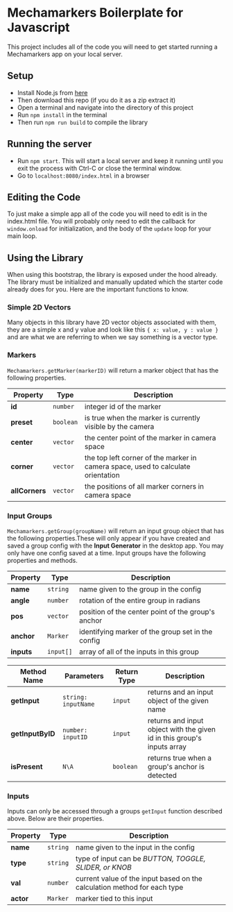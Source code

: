 # Mechamarkers Boilerplate for Javascript
This project includes all of the code you will need to get started running a Mechamarkers app on your local server.

## Setup
- Install Node.js from [here](https://nodejs.org/en/)
- Then download this repo (if you do it as a zip extract it)
- Open a terminal and navigate into the directory of this project
- Run `npm install` in the terminal
- Then run `npm run build` to compile the library

## Running the server
- Run `npm start`. This will start a local server and keep it running until you exit the process with Ctrl-C or close the terminal window.
- Go to `localhost:8080/index.html` in a browser

## Editing the Code
To just make a simple app all of the code you will need to edit is in the index.html file. You will probably only need to edit the callback for `window.onload` for initialization, and the body of the `update` loop for your main loop.

## Using the Library
When using this bootstrap, the library is exposed under the hood already. The library must be initialized and manually updated which the starter code already does for you. Here are the important functions to know.

### Simple 2D Vectors
Many objects in this library have 2D vector objects associated with them, they are a simple x and y value and look like this `{ x: value, y : value }` and are what we are referring to when we say something is a vector type.

### Markers
`Mechamarkers.getMarker(markerID)` will return a marker object that has the following properties.

| Property | Type | Description |
| --- | --- | --- |
| **id** | `number` | integer id of the marker |
| **preset** | `boolean` | is true when the marker is currently visible by the camera |
| **center** | `vector` | the center point of the marker in camera space |
| **corner** | `vector` | the top left corner of the marker in camera space, used to calculate orientation |
| **allCorners** | `vector` | the positions of all marker corners in camera space |

### Input Groups
`Mechamarkers.getGroup(groupName)` will return an input group object that has the following properties.These will only appear if you have created and saved a group config with the **Input Generator** in the desktop app. You may only have one config saved at a time. Input groups have the following properties and methods.

| Property | Type | Description |
| --- | --- | --- |
| **name** | `string` | name given to the group in the config |
| **angle** | `number` | rotation of the entire group in radians |
| **pos** | `vector` | position of the center point of the group's anchor |
| **anchor** | `Marker` | identifying marker of the group set in the config |
| **inputs** | `input[]` | array of all of the inputs in this group |

| Method Name | Parameters | Return Type | Description |
| --- | --- | --- | --- |
| **getInput** | `string: inputName` | `input` | returns and an input object of the given name |
| **getInputByID** | `number: inputID` | `input` | returns and input object with the given id in this group's inputs array |
| **isPresent** | `N\A` | `boolean` | returns true when a group's anchor is detected |

### Inputs
Inputs can only be accessed through a groups `getInput` function described above. Below are their properties.

| Property | Type | Description |
| --- | --- | --- |
| **name** | `string` | name given to the input in the config |
| **type** | `string` | type of input can be *BUTTON, TOGGLE, SLIDER, or KNOB* |
| **val** | `number` | current value of the input based on the calculation method for each type |
| **actor** | `Marker` | marker tied to this input |
